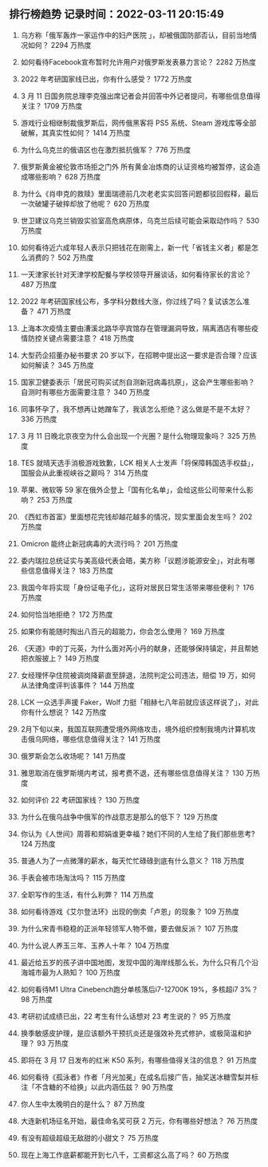 
## 排行榜趋势 记录时间：2022-03-11 20:15:49
  
  1. 乌方称「俄军轰炸一家运作中的妇产医院 」，却被俄国防部否认，目前当地情况如何？ 2294 万热度
    
  2. 如何看待Facebook宣布暂时允许用户对俄罗斯发表暴力言论？ 2282 万热度
    
  3. 2022 年考研国家线已出，你有什么感受？ 1772 万热度
    
  4. 3 月 11 日国务院总理李克强出席记者会并回答中外记者提问，有哪些信息值得关注？ 1709 万热度
    
  5. 游戏行业相继制裁俄罗斯后，网传俄黑客将 PS5 系统、Steam 游戏库等全部破解，其真实性如何？ 1414 万热度
    
  6. 为什么乌克兰的俄语区也在激烈抵抗俄军？ 776 万热度
    
  7. 俄罗斯黄金被伦敦市场拒之门外 所有黄金冶炼商的认证资格均被暂停，这会造成哪些影响？ 628 万热度
    
  8. 为什么《肖申克的救赎》里面瑞德前几次老老实实回答问题都驳回假释，最后一次破罐子破摔却放了他呢？ 620 万热度
    
  9. 世卫建议乌克兰销毁实验室高危病原体，乌克兰后续可能会采取动作吗？ 530 万热度
    
  10. 如何看待近六成年轻人表示只把钱花在刚需上，新一代「省钱主义者」都是怎么消费的？ 502 万热度
    
  11. 一天津家长针对天津学校配餐与学校领导开展谈话，如何看待家长的言论？ 487 万热度
    
  12. 2022 年考研国家线公布，多学科分数线大涨，你过线了吗？复试该怎么准备？ 471 万热度
    
  13. 上海本次疫情主要由漕溪北路华亭宾馆存在管理漏洞导致，隔离酒店有哪些疫情防控关键点需要注意？ 418 万热度
    
  14. 大型药企招董办秘书要求 20 岁以下，在招聘中提出这一要求是否合理？应该如何解读？ 345 万热度
    
  15. 国家卫健委表示「居民可购买试剂自测新冠病毒抗原」，这会产生哪些影响？自测时有哪些方面需要注意？ 340 万热度
    
  16. 同事怀孕了，我不想再让她蹭车了，我该怎么拒绝？这么做是不是不太好？ 336 万热度
    
  17. 3 月 11 日晚北京夜空为什么会出现一个光圈？是什么物理现象吗？ 325 万热度
    
  18. TES 就晴天选手消极游戏致歉，LCK 相关人士发声「将保障韩国选手权益」，国服会从此重视峡谷之巅吗？ 314 万热度
    
  19. 苹果、微软等 59 家在俄外企登上「国有化名单」，会给这些公司带来什么影响？ 253 万热度
    
  20. 《西虹市首富》里面想花完钱却越花越多的情况，现实里面会发生吗？ 202 万热度
    
  21. Omicron 能终止新冠病毒的大流行吗？ 201 万热度
    
  22. 委内瑞拉总统证实与美高级代表会晤，美方称「议题涉能源安全」，对此有哪些信息值得关注？ 183 万热度
    
  23. 我国今年将实现「身份证电子化」，这将对居民日常生活带来哪些便利？ 176 万热度
    
  24. 如何恰当地拒绝？ 172 万热度
    
  25. 如果你有能随时掏出八百元的超能力，你会怎么使用？ 169 万热度
    
  26. 《天道》中的丁元英，为什么面对芮小丹的献身，还能够保持镇定，并且帮她把衣服披上？ 149 万热度
    
  27. 女经理怀孕住院被调岗降薪直至辞退，法院判定公司违法，赔偿 19 万，如何从法律角度评判该事件？ 144 万热度
    
  28. LCK 一众选手声援 Faker，Wolf 力挺「相赫七八年前就应该这样说了」，对此你有什么想说？ 142 万热度
    
  29. 2月下旬以来，我国互联网遭受境外网络攻击，境外组织控制我境内计算机攻击俄乌网络，哪些信息值得关注？ 141 万热度
    
  30. 俄罗斯会怎么收场呢？ 141 万热度
    
  31. 雅思取消在俄罗斯境内考试，报考费不退，还有哪些信息值得关注？ 130 万热度
    
  32. 如何评价 22 考研国家线？ 130 万热度
    
  33. 为什么在俄乌战争中俄军的作战意志是那么的低下？ 129 万热度
    
  34. 你认为《人世间》周蓉和郑娟谁更幸福？她们不同的人生给了我们那些思考? 124 万热度
    
  35. 普通人为了一点微薄的薪水，每天忙忙碌碌到底有什么意义？ 118 万热度
    
  36. 手表会被市场淘汰吗？ 115 万热度
    
  37. 全职写作的生活，有什么利弊？ 114 万热度
    
  38. 如何看待游戏《艾尔登法环》出现的倒卖「卢恩」的现象？ 109 万热度
    
  39. 为什么宋青书稳稳的正派年轻领军人物不做，要去做反派？ 107 万热度
    
  40. 为什么说人养玉三年、玉养人十年？ 104 万热度
    
  41. 最近给五岁的孩子讲中国地图，发现中国的海岸线那么长，为什么只有几个沿海城市最为人熟知？ 100 万热度
    
  42. 如何看待M1 Ultra Cinebench跑分单核落后i7-12700K 19%，多核超i7 3%？ 98 万热度
    
  43. 考研初试成绩已出，22 考生有什么话想对 23 考生说的？ 95 万热度
    
  44. 换季敏感皮护理，是应该额外干预抗炎还是强效补充式修护，或极简温和护理？ 93 万热度
    
  45. 即将在 3 月 17 日发布的红米 K50 系列，有哪些值得关注的信息？ 91 万热度
    
  46. 如何看待《孤泳者》作者「月光加冕」在成名后接广告，抽奖送冰糖雪梨并标注「不含糖的不给换」以此内涵伍兹？ 90 万热度
    
  47. 你人生中太晚明白的是什么？ 87 万热度
    
  48. 大连新机场征名开始，最佳命名奖可获 2 万元，你有哪些好想法？ 76 万热度
    
  49. 有没有超级超级无敌甜的小甜文？ 75 万热度
    
  50. 现在上海工作底薪都能开到七八千，工资都这么高了吗？ 60 万热度
    